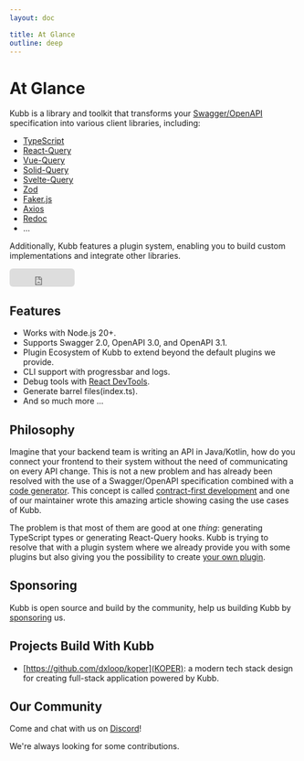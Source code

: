 ```yaml
---
layout: doc

title: At Glance
outline: deep
---
```


# At Glance
Kubb is a library and toolkit that transforms your [Swagger/OpenAPI](/knowledge-base/oas) specification into various client libraries, including:
- [TypeScript](/plugins/plugin-ts/)
- [React-Query](/plugins/plugin-react-query/)
- [Vue-Query](/plugins/plugin-vue-query/)
- [Solid-Query](/plugins/plugin-solid-query/)
- [Svelte-Query](/plugins/plugin-svelte-query/)
- [Zod](/plugins/plugin-zod/)
- [Faker.js](/plugins/plugin-faker/)
- [Axios](/plugins/plugin-client/)
- [Redoc](/plugins/plugin-redoc/)
- ...

Additionally, Kubb features a plugin system, enabling you to build custom implementations and integrate other libraries.

<iframe src="https://github.com/sponsors/stijnvanhulle/button" title="Sponsor stijnvanhulle" height="32" width="114" style="border: 0; border-radius: 6px;"></iframe>

## Features
- Works with Node.js 20+.
- Supports Swagger 2.0, OpenAPI 3.0, and OpenAPI 3.1.
- Plugin Ecosystem of Kubb to extend beyond the default plugins we provide.
- CLI support with progressbar and logs.
- Debug tools with [React DevTools](/knowledge-base/debugging).
- Generate barrel files(index.ts).
- And so much more ...

## Philosophy

Imagine that your backend team is writing an API in Java/Kotlin, how do you connect your frontend to their system without the need of communicating on every API change.
This is not a new problem and has already been resolved with the use of a Swagger/OpenAPI specification combined with a <a href="https://tools.openapis.org/categories/code-generators.html">code generator</a>. This concept is called [contract-first development](https://medium.com/@dxloop/contract-first-approach-with-node-js-and-openapi-for-rest-services-d2283a7ffd9d) and one of our maintainer wrote this amazing article showing casing the use cases of Kubb.

The problem is that most of them are good at one _thing_: generating TypeScript types or generating React-Query hooks.
Kubb is trying to resolve that with a plugin system where we already provide you with some plugins but also giving you the possibility to create [your own plugin](/knowledge-base/plugins/).


## Sponsoring
Kubb is open source and build by the community, help us building Kubb by [sponsoring](https://github.com/sponsors/stijnvanhulle) us.

## Projects Build With Kubb

- [https://github.com/dxloop/koper](KOPER): a modern tech stack design for creating full-stack application powered by Kubb.


## Our Community
Come and chat with us on [Discord](https://discord.gg/shfBFeczrm)!

We're always looking for some contributions.

